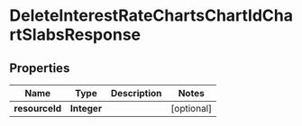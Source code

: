
# DeleteInterestRateChartsChartIdChartSlabsResponse

## Properties
Name | Type | Description | Notes
------------ | ------------- | ------------- | -------------
**resourceId** | **Integer** |  |  [optional]



